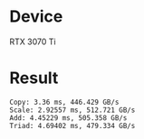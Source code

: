 # Device
RTX 3070 Ti  
# Result
```
Copy: 3.36 ms, 446.429 GB/s
Scale: 2.92557 ms, 512.721 GB/s
Add: 4.45229 ms, 505.358 GB/s
Triad: 4.69402 ms, 479.334 GB/s
```